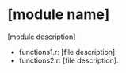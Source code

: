 # [module name]
[module description]

- functions1.r: [file description].
- functions2.r: [file description].